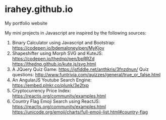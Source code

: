 # irahey.github.io
My portfolio website


My mini projects in Javascript are inspired by the following sources:
1. Binary Calculator using Javascript and Bootstrap: 
        https://codepen.io/bdemaloney/pen/MyKjov
2. Shapeshifter using Morph SVG and KuteJS: 
        https://codepen.io/thednp/pen/bpRRZd
        https://thednp.github.io/kute.js/svg.html
3. A JQuery Quiz Game: 
        https://jsfiddle.net/anthkris/3fnzdnun/
        Quiz questions: http://www.funtrivia.com/quizzes/general/true_or_false.html
4. An AngularJS Youtube Search Engine: 
        https://embed.plnkr.co/plunk/3e2txp
5. Cryptocurrency Price Index: 
        https://reactjs.org/community/examples.html
6. Country Flag Emoji Search using ReactJS: 
        https://reactjs.org/community/examples.html
        https://unicode.org/emoji/charts/full-emoji-list.html#country-flag  